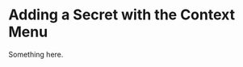 [title]: # (Adding a Secret with the Context Menu)
[tags]: # (XXX)
[priority]: # (6510)
# Adding a Secret with the Context Menu
Something here.
